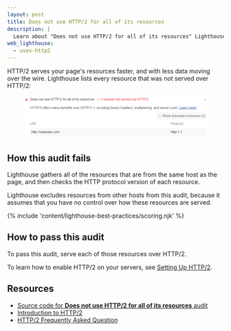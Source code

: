 ```yaml
---
layout: post
title: Does not use HTTP/2 for all of its resources
description: |
  Learn about "Does not use HTTP/2 for all of its resources" Lighthouse audit.
web_lighthouse:
  - uses-http2
---
```


HTTP/2 serves your page's resources faster,
and with less data moving over the wire.
Lighthouse lists every resource that was not served over HTTP/2:

<figure class="w-figure">
  <img class="w-screenshot" src="uses-http2.png" alt="Lighthouse audit shows resources not served over HTTP/2 ">
</figure>

## How this audit fails

Lighthouse gathers all of the resources that are
from the same host as the page,
and then checks the HTTP protocol version of each resource.

Lighthouse excludes resources from other hosts from this audit,
because it assumes that you have no control
over how these resources are served.

{% include 'content/lighthouse-best-practices/scoring.njk' %}

## How to pass this audit

To pass this audit, serve each of those resources over HTTP/2.

To learn how to enable HTTP/2 on your servers,
see [Setting Up HTTP/2](https://dassur.ma/things/h2setup/).

## Resources

- [Source code for **Does not use HTTP/2 for all of its resources** audit](https://github.com/GoogleChrome/lighthouse/blob/master/lighthouse-core/audits/dobetterweb/uses-http2.js)
- [Introduction to HTTP/2](https://developers.google.com/web/fundamentals/performance/http2/)
- [HTTP/2 Frequently Asked Question](https://http2.github.io/faq/)
